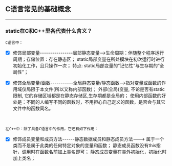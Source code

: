 ## C语言常见的基础概念

-------------------------------------------------


### static在C和C++里各代表什么含义？

	
	C语言中：

- [x] 修饰局部变量----------------局部静态变量-->生命周期：伴随整个程序运行周期；存储位置：存在静态区；
								  static局部变量在所处模块在初次运行时进行初始化工作，且只操作一次；
								  特点: static局部变量的”记忆性”与生存期的”全局性”；

- [x] 修饰全局变量/函数-----------全局静态变量/静态函数-->指对变量或函数的作用域仅局限于本文件(所以又称内部函数)；
								  外部(全局)变量, 不论是否有static限制, 它的存储区域都是在静态存储区,生存期都是全局的；
								  使用内部函数的好处是：不同的人编写不同的函数时，不用担心自己定义的函数，是否会与其它
								  文件中的函数同名。

<br>

	在C++中：除了具备C语言中的作用，它还有如下作用：
	
- [x] 修饰成员变量和成员方法------静态数据成员和静态成员方法---> 属于一个类而不是属于此类的任何特定对象的变量和函数；
																 静态成员函数没有this指针，调用时在函数名前加上类名即可；
																 静态成员变量在类外初始化，初始化时加上类名；

<br>






